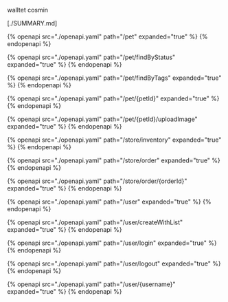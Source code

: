 walltet  cosmin


[./SUMMARY.md]


{% openapi src="./openapi.yaml" path="/pet" expanded="true" %} {% endopenapi %}

{% openapi src="./openapi.yaml" path="/pet/findByStatus" expanded="true" %} {% endopenapi %}

{% openapi src="./openapi.yaml" path="/pet/findByTags" expanded="true" %} {% endopenapi %}

{% openapi src="./openapi.yaml" path="/pet/{petId}" expanded="true" %} {% endopenapi %}

{% openapi src="./openapi.yaml" path="/pet/{petId}/uploadImage" expanded="true" %} {% endopenapi %}

{% openapi src="./openapi.yaml" path="/store/inventory" expanded="true" %} {% endopenapi %}

{% openapi src="./openapi.yaml" path="/store/order" expanded="true" %} {% endopenapi %}

{% openapi src="./openapi.yaml" path="/store/order/{orderId}" expanded="true" %} {% endopenapi %}

{% openapi src="./openapi.yaml" path="/user" expanded="true" %} {% endopenapi %}

{% openapi src="./openapi.yaml" path="/user/createWithList" expanded="true" %} {% endopenapi %}

{% openapi src="./openapi.yaml" path="/user/login" expanded="true" %} {% endopenapi %}

{% openapi src="./openapi.yaml" path="/user/logout" expanded="true" %} {% endopenapi %}

{% openapi src="./openapi.yaml" path="/user/{username}" expanded="true" %} {% endopenapi %}
